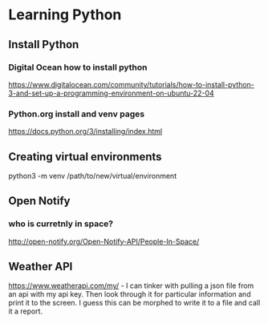# Learning Python
## Install Python
### Digital Ocean how to install python
https://www.digitalocean.com/community/tutorials/how-to-install-python-3-and-set-up-a-programming-environment-on-ubuntu-22-04
### Python.org install and venv pages
https://docs.python.org/3/installing/index.html
## Creating virtual environments
python3 -m venv /path/to/new/virtual/environment

## Open Notify
### who is curretnly in space?
http://open-notify.org/Open-Notify-API/People-In-Space/

## Weather API
https://www.weatherapi.com/my/ - I can tinker with pulling a json file from an api with my api key.  Then look through it for particular information and print it to the screen.  I guess this can be morphed to write it to a file and call it a report.